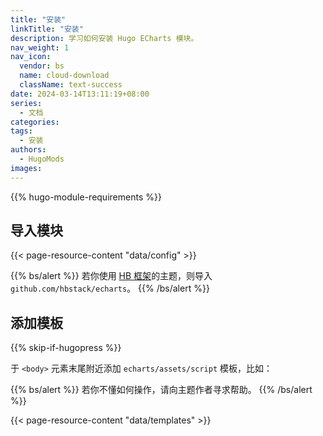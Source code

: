 ```yaml
---
title: "安装"
linkTitle: "安装"
description: 学习如何安装 Hugo ECharts 模块。
nav_weight: 1
nav_icon:
  vendor: bs
  name: cloud-download
  className: text-success
date: 2024-03-14T13:11:19+08:00
series:
  - 文档
categories:
tags:
  - 安装
authors:
  - HugoMods
images:
---
```


{{% hugo-module-requirements %}}

## 导入模块

{{< page-resource-content "data/config" >}}

{{% bs/alert %}}
若你使用 [HB 框架](https://hbstack.dev/)的主题，则导入 `github.com/hbstack/echarts`。
{{% /bs/alert %}}

## 添加模板

{{% skip-if-hugopress %}}

于  `<body>` 元素末尾附近添加 `echarts/assets/script` 模板，比如：

{{% bs/alert %}}
若你不懂如何操作，请向主题作者寻求帮助。
{{% /bs/alert %}}

{{< page-resource-content "data/templates" >}}
